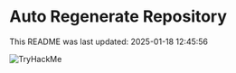 # Auto Regenerate Repository

This README was last updated: 2025-01-18 12:45:56

 ![TryHackMe](https://tryhackme.com/badge/533634)